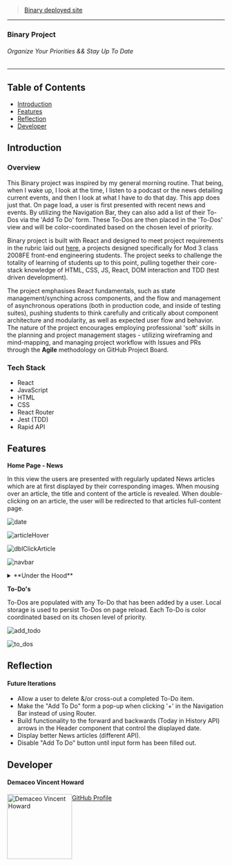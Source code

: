 >[Binary deployed site](https://binary0101.herokuapp.com/)

---

### Binary Project
###### Organize Your Priorities && Stay Up To Date

---


## Table of Contents
* [Introduction](#introduction)
* [Features](#features)
* [Reflection](#reflection)
* [Developer](#developer)


## Introduction

### Overview
This Binary project was inspired by my general morning routine. That being, when I wake up, I look at the time, I listen to a podcast or the news detailing current events, and then I look at what I have to do that day. This app does just that. On page load, a user is first presented with recent news and events. By utilizing the Navigation Bar, they can also add a list of their To-Dos via the 'Add To Do' form. These To-Dos are then placed in the 'To-Dos' view and will be color-coordinated based on the chosen level of priority.

Binary project is built with React and designed to meet project requirements in the rubric laid out [here](https://frontend.turing.io/projects/module-3/binary-challenge.html), a projects designed specifically for Mod 3 class 2008FE front-end engineering students. The project seeks to challenge the totality of learning of students up to this point, pulling together their core-stack knowledge of HTML, CSS, JS, React, DOM interaction and TDD (test driven development).

The project emphasises React fundamentals, such as state management/synching across components, and the flow and management of asynchronous operations (both in production code, and inside of testing suites), pushing students to think carefully and critically about component architecture and modularity, as well as expected user flow and behavior. The nature of the project encourages employing professional 'soft' skills in the planning and project management stages - utilizing wireframing and mind-mapping, and managing project workflow with Issues and PRs through the **Agile** methodology on GitHub Project Board.

### Tech Stack
* React
* JavaScript
* HTML
* CSS
* React Router
* Jest (TDD)
* Rapid API

## Features 


**Home Page - News**

In this view the users are presented with regularly updated News articles which are at first displayed by their corresponding images. When mousing over an article, the title and content of the article is revealed. When double-clicking on an article, the user will be redirected to that articles full-content page.

![date](https://media.giphy.com/media/p8PAhD8EAuZPhUuVsR/giphy.gif)

![articleHover](https://media.giphy.com/media/oqH7sRn4L1Xqxv4nLo/giphy.gif)

![dblClickArticle](https://media.giphy.com/media/gymGs6sKFnDBqO7fXo/giphy.gif)

![navbar](https://media.giphy.com/media/31meY80DVpJYkJEZoa/giphy.gif)



<details>
  <summary>**Under the Hood**</summary>

---

The Homepage, which displays the News, is housed in the React `<App />` component.
  
With normal functionality, what ends up rendering on the homepage inside of `<App>` are two additional components.

```
<Header />       // Is always visible
<NavBar />      // Is always visible

```
---
</details>


**To-Do's**

To-Dos are populated with any To-Do that has been added by a user. Local storage is used to persist To-Dos on page reload. Each To-Do is color coordinated based on its chosen level of priority.


![add_todo](https://media.giphy.com/media/p8PAhD8EAuZPhUuVsR/giphy.gif)

![to_dos](https://media.giphy.com/media/GvAXClsXEPfdfyyuLV/giphy.gif)


## Reflection

#### Future Iterations

* Allow a user to delete &/or cross-out a completed To-Do item.
* Make the "Add To Do" form a pop-up when clicking '+' in the Navigation Bar instead of using Router.
* Build functionality to the forward and backwards (Today in History API) arrows in the Header component that control the displayed date.
* Display better News articles (different API).
* Disable "Add To Do" button until input form has been filled out.

## Developer

<h4>Demaceo Vincent Howard</h4>
<img src="https://avatars2.githubusercontent.com/u/62954974?s=400&u=b246587c21877b7fe4a4972e89ec98677d5c29d6&v=4" alt="Demaceo Vincent Howard"
 width="150" height="auto" style="float: left" />

[GitHub Profile](https://github.com/demaceo)

